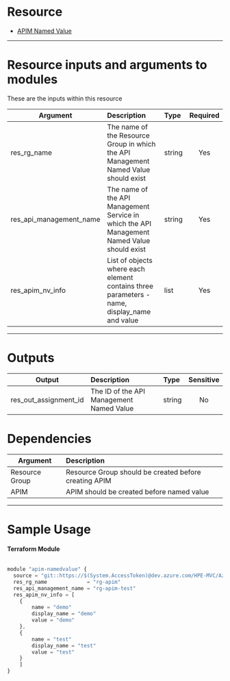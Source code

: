 # Resource

- [APIM Named Value](https://registry.terraform.io/providers/hashicorp/azurerm/2.62.0/docs/resources/api_management_named_value)

---

# Resource inputs and arguments to modules
These are the inputs within this resource

| Argument | Description | Type | Required |
| --------- |:---------| :----------|:---------:|
| res_rg_name | The name of the Resource Group in which the API Management Named Value should exist | string | Yes |
| res_api_management_name | The name of the API Management Service in which the API Management Named Value should exist | string | Yes |
| res_apim_nv_info | List of objects where each element contains three parameters - name, display_name and value | list | Yes |


---

# Outputs

| Output | Description | Type | Sensitive |
| --------- |:---------| :----------|:---------:|
| res_out_assignment_id | The ID of the API Management Named Value | string | No |

# Dependencies

| Argument | Description
| --------- |:---------|
|Resource Group | Resource Group should be created before creating APIM |
|APIM |APIM should be created before named value |
---

# Sample Usage
#### Terraform Module
```js

module "apim-namedvalue" {
  source = "git::https://$(System.AccessToken)@dev.azure.com/HPE-MVC/Azure-MVC/_git/atomic-code//apim_namedvalue"
  res_rg_name             = "rg-apim"
  res_api_management_name = "rg-apim-test"
  res_apim_nv_info = [
    {
        name = "demo"
        display_name = "demo"
        value = "demo"
    },
    {
        name = "test"
        display_name = "test"
        value = "test"
    }
    ]
}
```